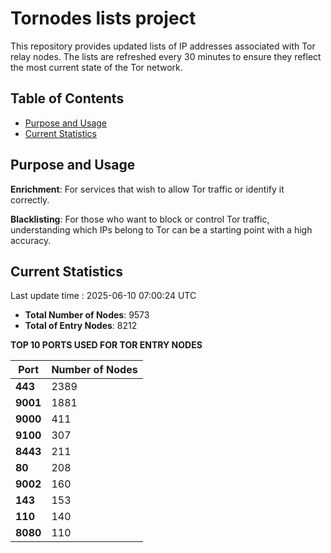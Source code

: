 # Tornodes lists project

This repository provides updated lists of IP addresses associated with Tor relay nodes. The lists are refreshed every 30 minutes to ensure they reflect the most current state of the Tor network.

## Table of Contents

- [Purpose and Usage](#purpose-and-usage)
- [Current Statistics](#current-statistics)


## Purpose and Usage

**Enrichment**: For services that wish to allow Tor traffic or identify it correctly.

**Blacklisting**: For those who want to block or control Tor traffic, understanding which IPs belong to Tor can be a starting point with a high accuracy.

## Current Statistics

Last update time : 2025-06-10 07:00:24 UTC

- **Total Number of Nodes**: 9573
- **Total of Entry Nodes**: 8212

**TOP 10 PORTS USED FOR TOR ENTRY NODES**

| **Port** | **Number of Nodes** |
|------|-----------------|
| **443**   | 2389  |
| **9001**   | 1881  |
| **9000**   | 411  |
| **9100**   | 307  |
| **8443**   | 211  |
| **80**   | 208  |
| **9002**   | 160  |
| **143**   | 153  |
| **110**   | 140  |
| **8080**   | 110  |

